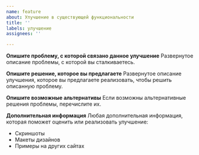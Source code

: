 ```yaml
---
name: feature
about: Улучшение в существующей функциональности
title: ''
labels: улучшение
assignees: ''

---
```


**Опишите проблему, с которой связано данное улучшение**
Развернутое описание проблемы, с которой вы сталкиваетесь.

**Опишите решение, которое вы предлагаете**
Развернутое описание улучшения, которое вы предлагаете реализовать, чтобы решить описанную проблему.

**Опишите возможные альтернативы**
Если возможны альтернативные решения проблемы, перечислите их.

**Дополнительная информация**
Любая дополнительная информация, которая поможет оценить или реализовать улучшение:
- Скриншоты
- Макеты дизайнов
- Примеры на других сайтах
